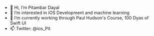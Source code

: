 - 👋 Hi, I’m Pitambar Dayal
- 👀 I’m interested in iOS Development and machine learning
- 🌱 I’m currently working through Paul Hudson's Course, 100 Dyas of Swift UI
- 📫 Twitter: @ios_Pit

<!---
iosPit/iosPit is a ✨ special ✨ repository because its `README.md` (this file) appears on your GitHub profile.
You can click the Preview link to take a look at your changes.
--->
